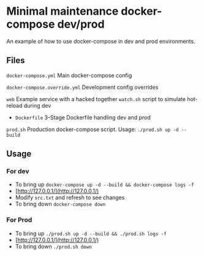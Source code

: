 # Minimal maintenance docker-compose dev/prod

An example of how to use docker-compose in dev and prod environments.

## Files

`docker-compose.yml` Main docker-compose config

`docker-compose.override.yml` Development config overrides

`web` Example service with a hacked together `watch.sh` script to simulate hot-reload during dev

- `Dockerfile` 3-Stage Dockerfile handling dev and prod

`prod.sh` Production docker-compose script. Usage: `./prod.sh up -d --build`

## Usage

### For dev
 - To bring up `docker-compose up -d --build && docker-compose logs -f`
 - [http://127.0.0.1/](http://127.0.0.1/)
 - Modify `src.txt` and refresh to see changes
 - To bring down `docker-compose down`

### For Prod

 - To bring up `./prod.sh up -d --build && ./prod.sh logs -f`
 - [http://127.0.0.1/](http://127.0.0.1/)
 - To bring down `./prod.sh down`